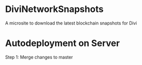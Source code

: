 # DiviNetworkSnapshots
A microsite to download the latest blockchain snapshots for Divi


# Autodeployment on Server

Step 1: Merge changes to master
